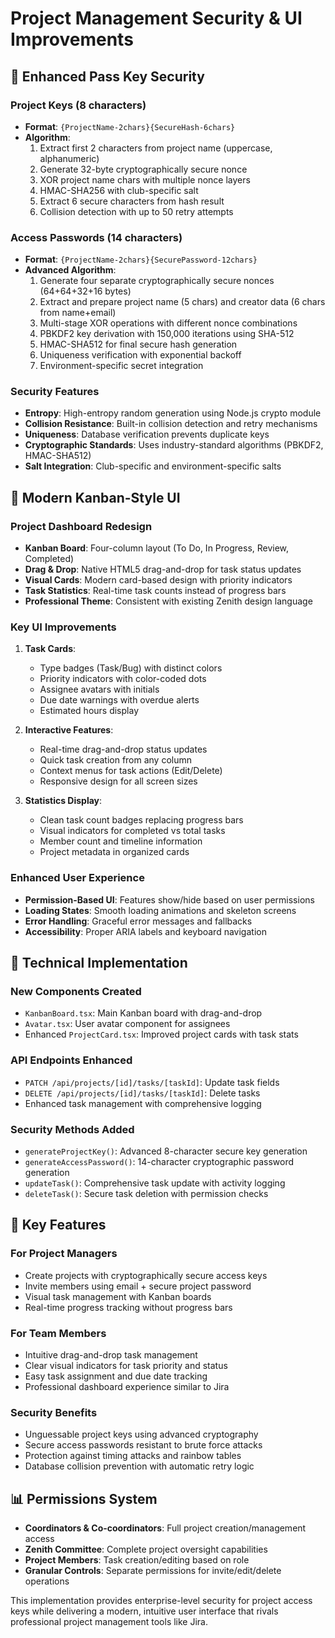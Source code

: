 # Project Management Security & UI Improvements

## 🔐 Enhanced Pass Key Security

### Project Keys (8 characters)
- **Format**: `{ProjectName-2chars}{SecureHash-6chars}`
- **Algorithm**: 
  1. Extract first 2 characters from project name (uppercase, alphanumeric)
  2. Generate 32-byte cryptographically secure nonce
  3. XOR project name chars with multiple nonce layers
  4. HMAC-SHA256 with club-specific salt
  5. Extract 6 secure characters from hash result
  6. Collision detection with up to 50 retry attempts

### Access Passwords (14 characters)
- **Format**: `{ProjectName-2chars}{SecurePassword-12chars}`
- **Advanced Algorithm**:
  1. Generate four separate cryptographically secure nonces (64+64+32+16 bytes)
  2. Extract and prepare project name (5 chars) and creator data (6 chars from name+email)
  3. Multi-stage XOR operations with different nonce combinations
  4. PBKDF2 key derivation with 150,000 iterations using SHA-512
  5. HMAC-SHA512 for final secure hash generation
  6. Uniqueness verification with exponential backoff
  7. Environment-specific secret integration

### Security Features
- **Entropy**: High-entropy random generation using Node.js crypto module
- **Collision Resistance**: Built-in collision detection and retry mechanisms
- **Uniqueness**: Database verification prevents duplicate keys
- **Cryptographic Standards**: Uses industry-standard algorithms (PBKDF2, HMAC-SHA512)
- **Salt Integration**: Club-specific and environment-specific salts

## 🎨 Modern Kanban-Style UI

### Project Dashboard Redesign
- **Kanban Board**: Four-column layout (To Do, In Progress, Review, Completed)
- **Drag & Drop**: Native HTML5 drag-and-drop for task status updates
- **Visual Cards**: Modern card-based design with priority indicators
- **Task Statistics**: Real-time task counts instead of progress bars
- **Professional Theme**: Consistent with existing Zenith design language

### Key UI Improvements
1. **Task Cards**:
   - Type badges (Task/Bug) with distinct colors
   - Priority indicators with color-coded dots
   - Assignee avatars with initials
   - Due date warnings with overdue alerts
   - Estimated hours display

2. **Interactive Features**:
   - Real-time drag-and-drop status updates
   - Quick task creation from any column
   - Context menus for task actions (Edit/Delete)
   - Responsive design for all screen sizes

3. **Statistics Display**:
   - Clean task count badges replacing progress bars
   - Visual indicators for completed vs total tasks
   - Member count and timeline information
   - Project metadata in organized cards

### Enhanced User Experience
- **Permission-Based UI**: Features show/hide based on user permissions
- **Loading States**: Smooth loading animations and skeleton screens
- **Error Handling**: Graceful error messages and fallbacks
- **Accessibility**: Proper ARIA labels and keyboard navigation

## 🔧 Technical Implementation

### New Components Created
- `KanbanBoard.tsx`: Main Kanban board with drag-and-drop
- `Avatar.tsx`: User avatar component for assignees
- Enhanced `ProjectCard.tsx`: Improved project cards with task stats

### API Endpoints Enhanced
- `PATCH /api/projects/[id]/tasks/[taskId]`: Update task fields
- `DELETE /api/projects/[id]/tasks/[taskId]`: Delete tasks
- Enhanced task management with comprehensive logging

### Security Methods Added
- `generateProjectKey()`: Advanced 8-character secure key generation
- `generateAccessPassword()`: 14-character cryptographic password generation
- `updateTask()`: Comprehensive task update with activity logging
- `deleteTask()`: Secure task deletion with permission checks

## 🚀 Key Features

### For Project Managers
- Create projects with cryptographically secure access keys
- Invite members using email + secure project password
- Visual task management with Kanban boards
- Real-time progress tracking without progress bars

### For Team Members
- Intuitive drag-and-drop task management
- Clear visual indicators for task priority and status
- Easy task assignment and due date tracking
- Professional dashboard experience similar to Jira

### Security Benefits
- Unguessable project keys using advanced cryptography
- Secure access passwords resistant to brute force attacks
- Protection against timing attacks and rainbow tables
- Database collision prevention with automatic retry logic

## 📊 Permissions System
- **Coordinators & Co-coordinators**: Full project creation/management access
- **Zenith Committee**: Complete project oversight capabilities
- **Project Members**: Task creation/editing based on role
- **Granular Controls**: Separate permissions for invite/edit/delete operations

This implementation provides enterprise-level security for project access keys while delivering a modern, intuitive user interface that rivals professional project management tools like Jira.
